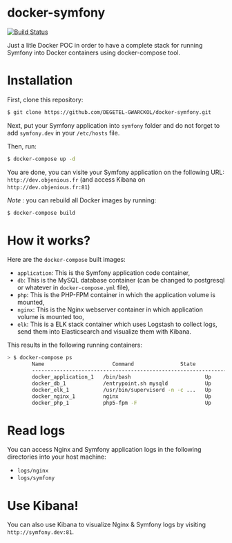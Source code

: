 docker-symfony
==============

[![Build Status](https://secure.travis-ci.org/eko/docker-symfony.png?branch=master)](http://travis-ci.org/eko/docker-symfony)


Just a litle Docker POC in order to have a complete stack for running Symfony into Docker containers using docker-compose tool.

# Installation

First, clone this repository:

```bash
$ git clone https://github.com/DEGETEL-GWARCKOL/docker-symfony.git
```

Next, put your Symfony application into `symfony` folder and do not forget to add `symfony.dev` in your `/etc/hosts` file.

Then, run:

```bash
$ docker-compose up -d
```

You are done, you can visite your Symfony application on the following URL: `http://dev.objenious.fr` (and access Kibana on `http://dev.objenious.fr:81`)

_Note :_ you can rebuild all Docker images by running:

```bash
$ docker-compose build
```

# How it works?

Here are the `docker-compose` built images:

* `application`: This is the Symfony application code container,
* `db`: This is the MySQL database container (can be changed to postgresql or whatever in `docker-compose.yml` file),
* `php`: This is the PHP-FPM container in which the application volume is mounted,
* `nginx`: This is the Nginx webserver container in which application volume is mounted too,
* `elk`: This is a ELK stack container which uses Logstash to collect logs, send them into Elasticsearch and visualize them with Kibana.

This results in the following running containers:

```bash
> $ docker-compose ps
        Name                      Command               State              Ports
        -------------------------------------------------------------------------------------------
        docker_application_1   /bin/bash                        Up
        docker_db_1            /entrypoint.sh mysqld            Up      0.0.0.0:3306->3306/tcp
        docker_elk_1           /usr/bin/supervisord -n -c ...   Up      0.0.0.0:81->80/tcp
        docker_nginx_1         nginx                            Up      443/tcp, 0.0.0.0:80->80/tcp
        docker_php_1           php5-fpm -F                      Up      9000/tcp
```

# Read logs

You can access Nginx and Symfony application logs in the following directories into your host machine:

* `logs/nginx`
* `logs/symfony`

# Use Kibana!

You can also use Kibana to visualize Nginx & Symfony logs by visiting `http://symfony.dev:81`.
